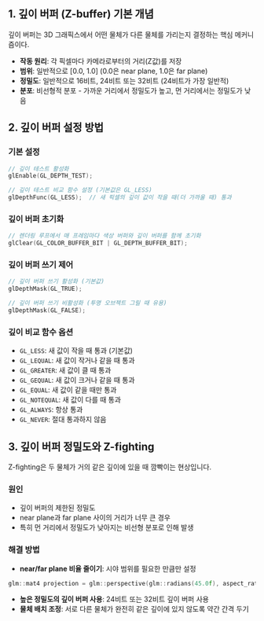 
## 1. 깊이 버퍼 (Z-buffer) 기본 개념

깊이 버퍼는 3D 그래픽스에서 어떤 물체가 다른 물체를 가리는지 결정하는 핵심 메커니즘이다.

- **작동 원리**: 각 픽셀마다 카메라로부터의 거리(Z값)를 저장
- **범위**: 일반적으로 [0.0, 1.0] (0.0은 near plane, 1.0은 far plane)
- **정밀도**: 일반적으로 16비트, 24비트 또는 32비트 (24비트가 가장 일반적)
- **분포**: 비선형적 분포 - 가까운 거리에서 정밀도가 높고, 먼 거리에서는 정밀도가 낮음

## 2. 깊이 버퍼 설정 방법

### 기본 설정
```cpp
// 깊이 테스트 활성화
glEnable(GL_DEPTH_TEST);

// 깊이 테스트 비교 함수 설정 (기본값은 GL_LESS)
glDepthFunc(GL_LESS);  // 새 픽셀의 깊이 값이 작을 때(더 가까울 때) 통과
```

### 깊이 버퍼 초기화
```cpp
// 렌더링 루프에서 매 프레임마다 색상 버퍼와 깊이 버퍼를 함께 초기화
glClear(GL_COLOR_BUFFER_BIT | GL_DEPTH_BUFFER_BIT);
```

### 깊이 버퍼 쓰기 제어
```cpp
// 깊이 버퍼 쓰기 활성화 (기본값)
glDepthMask(GL_TRUE);

// 깊이 버퍼 쓰기 비활성화 (투명 오브젝트 그릴 때 유용)
glDepthMask(GL_FALSE);
```

### 깊이 비교 함수 옵션
- `GL_LESS`: 새 값이 작을 때 통과 (기본값)
- `GL_LEQUAL`: 새 값이 작거나 같을 때 통과
- `GL_GREATER`: 새 값이 클 때 통과
- `GL_GEQUAL`: 새 값이 크거나 같을 때 통과
- `GL_EQUAL`: 새 값이 같을 때만 통과
- `GL_NOTEQUAL`: 새 값이 다를 때 통과
- `GL_ALWAYS`: 항상 통과
- `GL_NEVER`: 절대 통과하지 않음

## 3. 깊이 버퍼 정밀도와 Z-fighting

Z-fighting은 두 물체가 거의 같은 깊이에 있을 때 깜빡이는 현상입니다.
### 원인

- 깊이 버퍼의 제한된 정밀도
- near plane과 far plane 사이의 거리가 너무 큰 경우
- 특히 먼 거리에서 정밀도가 낮아지는 비선형 분포로 인해 발생

### 해결 방법

- **near/far plane 비율 줄이기**: 시야 범위를 필요한 만큼만 설정
```cpp
glm::mat4 projection = glm::perspective(glm::radians(45.0f), aspect_ratio, 0.1f, 100.0f);
```

- **높은 정밀도의 깊이 버퍼 사용**: 24비트 또는 32비트 깊이 버퍼 사용
- **물체 배치 조정**: 서로 다른 물체가 완전히 같은 깊이에 있지 않도록 약간 간격 두기

